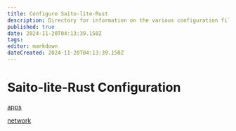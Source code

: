 ```yaml
---
title: Configure Saito-lite-Rust
description: Directory for information on the various configuration files which dictate how a Saito-lite-Rust client operates.
published: true
date: 2024-11-20T04:13:39.150Z
tags: 
editor: markdown
dateCreated: 2024-11-20T04:13:39.150Z
---
```


# Saito-lite-Rust Configuration

[apps](./config/applications)

[network](./config/network)